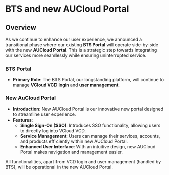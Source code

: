# BTS and new AUCloud Portal

## Overview

As we continue to enhance our user experience, we announced a transitional phase where our existing **BTS Portal** will operate side-by-side with the new **AUCloud Portal**. This is a strategic step towards integrating our services more seamlessly while ensuring uninterrupted service.

### BTS Portal
- **Primary Role**: The BTS Portal, our longstanding platform, will continue to manage **VCloud VCD login** and **user management**.

### New AuCloud Portal
- **Introduction**: New AUCloud Portal is our innovative new portal designed to streamline user experience.
- **Features**:
  - **Single Sign-On (SSO)**: Introduces SSO functionality, allowing users to directly log into VCloud VCD.
  - **Service Management**: Users can manage their services, accounts, and products efficiently within new AUCloud Portal.
  - **Enhanced User Interface**: With an intuitive design, new AUCloud Portal makes navigation and management easier.

All functionalities, apart from VCD login and user management (handled by BTS), will be operational in the new AUCloud Portal.
